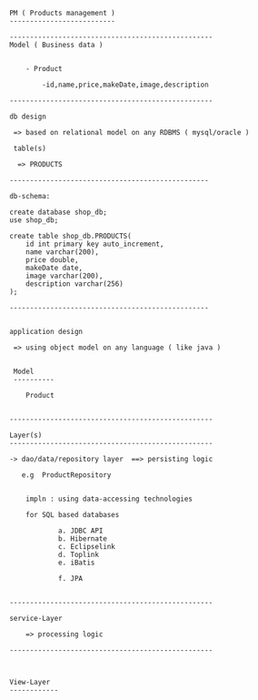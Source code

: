 


		PM ( Products management )
		--------------------------
		
		--------------------------------------------------
		Model ( Business data )
		
		
			- Product
			
				-id,name,price,makeDate,image,description
				
		--------------------------------------------------		 
		
		db design
				
		 => based on relational model on any RDBMS ( mysql/oracle )
		 
		 table(s) 
		 
		  => PRODUCTS
		 
		-------------------------------------------------
		
		db-schema:
		
		create database shop_db;
		use shop_db;
		
		create table shop_db.PRODUCTS(
			id int primary key auto_increment,
			name varchar(200),
			price double,
			makeDate date,
			image varchar(200),
			description varchar(256)
		);
		
		-------------------------------------------------
		
		
		application design
				
		 => using object model on any language ( like java )
		 
		 
		 Model
		 ----------
		 
		 	Product
		 
		
		--------------------------------------------------
		
		Layer(s)
		--------------------------------------------------
		
		-> dao/data/repository layer  ==> persisting logic
		
		   e.g  ProductRepository
		
		
		    impln : using data-accessing technologies
		    
		    for SQL based databases
		    
		    	 	a. JDBC API
		    	 	b. Hibernate
		    	 	c. Eclipselink
		    	 	d. Toplink
		    	 	e. iBatis
		    	 	
		    	 	f. JPA
		    	 	
		    	 	
		--------------------------------------------------			
		
		service-Layer
		
			=> processing logic
			
		--------------------------------------------------
		
		
		
		View-Layer
		------------
		
		
		
		
		
		
		
		
		
		
			
		
		
		
		